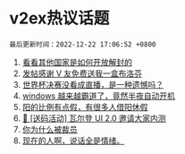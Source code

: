# v2ex热议话题

`最后更新时间：2022-12-22 17:06:52 +0800`

1. [看看其他国家是如何开放解封的](https://www.v2ex.com/t/904028)
1. [发帖感谢 V 友免费送我一盒布洛芬](https://www.v2ex.com/t/904082)
1. [世界杯决赛没看成直播，是一种遗憾吗？](https://www.v2ex.com/t/904053)
1. [windows 越来越霸道了，竟然半夜自动开机](https://www.v2ex.com/t/904068)
1. [阳的比例有点假，有很多人借阳休假](https://www.v2ex.com/t/904124)
1. [🎁 [送码活动] 瓦尔登 UI 2.0 邀请大家内测](https://www.v2ex.com/t/904060)
1. [你为什么被裁员](https://www.v2ex.com/t/904066)
1. [现在的人啊，说话全是情绪。](https://www.v2ex.com/t/904130)

